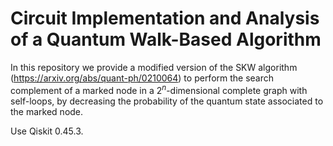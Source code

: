 # Circuit Implementation and Analysis of a Quantum Walk-Based Algorithm
In this repository we provide a modified version of the SKW algorithm (https://arxiv.org/abs/quant-ph/0210064) to perform the search complement of a marked node in a $2^n$-dimensional complete graph with self-loops, by decreasing the probability of the quantum state associated to the marked node.

Use Qiskit 0.45.3.

